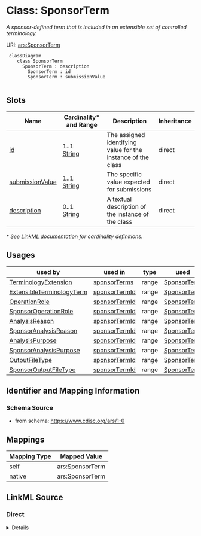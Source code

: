 # Class: SponsorTerm

_A sponsor-defined term that is included in an extensible set of controlled terminology._




URI: [ars:SponsorTerm](https://www.cdisc.org/ars/1-0/SponsorTerm)




```mermaid
 classDiagram
    class SponsorTerm
      SponsorTerm : description
        SponsorTerm : id
        SponsorTerm : submissionValue
        
```


<!-- no inheritance hierarchy -->


## Slots

| Name | Cardinality* and Range | Description | Inheritance |
| ---  | --- | --- | --- |
| [id](id.md) | 1..1 <br/> [String](String.md) | The assigned identifying value for the instance of the class | direct |
| [submissionValue](submissionValue.md) | 1..1 <br/> [String](String.md) | The specific value expected for submissions | direct |
| [description](description.md) | 0..1 <br/> [String](String.md) | A textual description of the instance of the class | direct |

_* See [LinkML documentation](https://linkml.io/linkml/schemas/slots.html#slot-cardinality) for cardinality definitions._




## Usages

| used by | used in | type | used |
| ---  | --- | --- | --- |
| [TerminologyExtension](TerminologyExtension.md) | [sponsorTerms](sponsorTerms.md) | range | [SponsorTerm](SponsorTerm.md) |
| [ExtensibleTerminologyTerm](ExtensibleTerminologyTerm.md) | [sponsorTermId](sponsorTermId.md) | range | [SponsorTerm](SponsorTerm.md) |
| [OperationRole](OperationRole.md) | [sponsorTermId](sponsorTermId.md) | range | [SponsorTerm](SponsorTerm.md) |
| [SponsorOperationRole](SponsorOperationRole.md) | [sponsorTermId](sponsorTermId.md) | range | [SponsorTerm](SponsorTerm.md) |
| [AnalysisReason](AnalysisReason.md) | [sponsorTermId](sponsorTermId.md) | range | [SponsorTerm](SponsorTerm.md) |
| [SponsorAnalysisReason](SponsorAnalysisReason.md) | [sponsorTermId](sponsorTermId.md) | range | [SponsorTerm](SponsorTerm.md) |
| [AnalysisPurpose](AnalysisPurpose.md) | [sponsorTermId](sponsorTermId.md) | range | [SponsorTerm](SponsorTerm.md) |
| [SponsorAnalysisPurpose](SponsorAnalysisPurpose.md) | [sponsorTermId](sponsorTermId.md) | range | [SponsorTerm](SponsorTerm.md) |
| [OutputFileType](OutputFileType.md) | [sponsorTermId](sponsorTermId.md) | range | [SponsorTerm](SponsorTerm.md) |
| [SponsorOutputFileType](SponsorOutputFileType.md) | [sponsorTermId](sponsorTermId.md) | range | [SponsorTerm](SponsorTerm.md) |






## Identifier and Mapping Information







### Schema Source


* from schema: https://www.cdisc.org/ars/1-0





## Mappings

| Mapping Type | Mapped Value |
| ---  | ---  |
| self | ars:SponsorTerm |
| native | ars:SponsorTerm |





## LinkML Source

<!-- TODO: investigate https://stackoverflow.com/questions/37606292/how-to-create-tabbed-code-blocks-in-mkdocs-or-sphinx -->

### Direct

<details>
```yaml
name: SponsorTerm
description: A sponsor-defined term that is included in an extensible set of controlled
  terminology.
from_schema: https://www.cdisc.org/ars/1-0
rank: 1000
slots:
- id
- submissionValue
- description

```
</details>

### Induced

<details>
```yaml
name: SponsorTerm
description: A sponsor-defined term that is included in an extensible set of controlled
  terminology.
from_schema: https://www.cdisc.org/ars/1-0
rank: 1000
attributes:
  id:
    name: id
    description: The assigned identifying value for the instance of the class.
    from_schema: https://www.cdisc.org/ars/1-0
    rank: 1000
    identifier: true
    alias: id
    owner: SponsorTerm
    domain_of:
    - ReportingEvent
    - ReferenceDocument
    - TerminologyExtension
    - SponsorTerm
    - AnalysisCategorization
    - AnalysisCategory
    - AnalysisSet
    - DataSubset
    - GroupingFactor
    - Group
    - AnalysisMethod
    - Operation
    - ReferencedOperationRelationship
    - Analysis
    - DisplaySubSection
    - Output
    - OutputDisplay
    range: string
    required: true
  submissionValue:
    name: submissionValue
    description: The specific value expected for submissions.
    from_schema: https://www.cdisc.org/ars/1-0
    rank: 1000
    alias: submissionValue
    owner: SponsorTerm
    domain_of:
    - SponsorTerm
    range: string
    required: true
  description:
    name: description
    description: A textual description of the instance of the class.
    from_schema: https://www.cdisc.org/ars/1-0
    rank: 1000
    alias: description
    owner: SponsorTerm
    domain_of:
    - SponsorTerm
    - AnalysisMethod
    - ReferencedOperationRelationship
    - CodeParameter
    - Analysis
    range: string

```
</details>